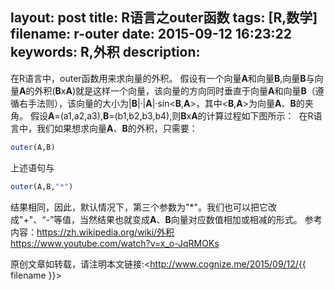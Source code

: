 layout: post
title: R语言之outer函数
tags: [R,数学]
filename: r-outer
date: 2015-09-12 16:23:22
keywords: R,外积
description:
---
在R语言中，outer函数用来求向量的外积。
假设有一个向量**A**和向量**B**,向量**B**与向量**A**的外积(**B**x**A**)就是这样一个向量，该向量的方向同时垂直于向量**A**和向量**B**（遵循右手法则），该向量的大小为|**B**|·|**A**|·sin<**B**,**A**>，其中<**B**,**A**>为向量**A**、**B**的夹角。<!--more-->
假设**A**=(a1,a2,a3),**B**=(b1,b2,b3,b4),则**B**x**A**的计算过程如下图所示：
<img src="{%other%}2015-9-12-r-outer.png{%suffix%}" alt=""></img>
在R语言中，我们如果想求向量**A**、**B**的外积，只需要：
```r
outer(A,B)
```
上述语句与
```r
outer(A,B,"*")
```
结果相同，因此，默认情况下，第三个参数为"&#42;"。我们也可以把它改成"+"、“-”等值，当然结果也就变成**A**、**B**向量对应数值相加或相减的形式。
参考内容：<https://zh.wikipedia.org/wiki/外积>
　　　　　<https://www.youtube.com/watch?v=x_o-JqRMOKs>

原创文章如转载，请注明本文链接:<http://www.cognize.me/2015/09/12/{{ filename }}>
